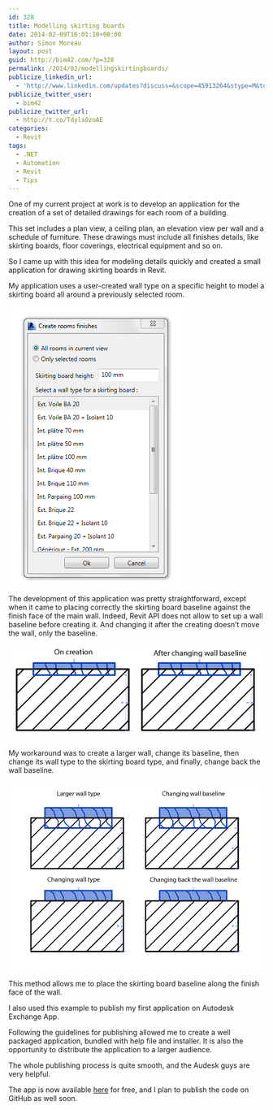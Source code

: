```yaml
---
id: 328
title: Modelling skirting boards
date: 2014-02-09T16:01:10+00:00
author: Simon Moreau
layout: post
guid: http://bim42.com/?p=328
permalink: /2014/02/modellingskirtingboards/
publicize_linkedin_url:
  - 'http://www.linkedin.com/updates?discuss=&scope=45913264&stype=M&topic=5838310424743149568&type=U&a=uXcy'
publicize_twitter_user:
  - bim42
publicize_twitter_url:
  - http://t.co/TdylsOzoAE
categories:
  - Revit
tags:
  - .NET
  - Automation
  - Revit
  - Tips
---
```

One of my current project at work is to develop an application for the creation of a set of detailed drawings for each room of a building.

This set includes a plan view, a ceiling plan, an elevation view per wall and a schedule of furniture. These drawings must include all finishes details, like skirting boards, floor coverings, electrical equipment and so on.

So I came up with this idea for modeling details quickly and created a small application for drawing skirting boards in Revit.

My application uses a user-created wall type on a specific height to model a skirting board all around a previously selected room.

![interface](/assets/2014/02/interface.png)

The development of this application was pretty straightforward, except when it came to placing correctly the skirting board baseline against the finish face of the main wall. Indeed, Revit API does not allow to set up a wall baseline before creating it. And changing it after the creating doesn’t move the wall, only the baseline.

![wallbaseline](/assets/2014/02/wallbaseline.png)

My workaround was to create a larger wall, change its baseline, then change its wall type to the skirting board type, and finally, change back the wall baseline.

![workaround](/assets/2014/02/workaround.png)

This method allows me to place the skirting board baseline along the finish face of the wall.

I also used this example to publish my first application on Autodesk Exchange App.
  
Following the guidelines for publishing allowed me to create a well packaged application, bundled with help file and installer. It is also the opportunity to distribute the application to a larger audience.

The whole publishing process is quite smooth, and the Audesk guys are very helpful.

The app is now available [here](http://apps.exchange.autodesk.com/RVT/en/Detail/Index?id=appstore.exchange.autodesk.com%3aroomfinishing_windows32and64%3aen "Room Finishing") for free, and I plan to publish the code on GitHub as well soon.